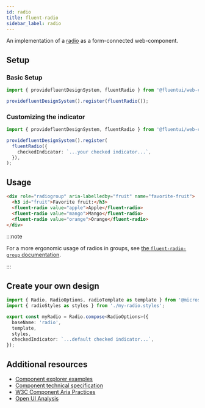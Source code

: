 ```yaml
---
id: radio
title: fluent-radio
sidebar_label: radio
---
```


An implementation of a [radio](https://developer.mozilla.org/en-US/docs/Web/HTML/Element/input/radio) as a form-connected web-component.

## Setup

### Basic Setup

```ts
import { providefluentDesignSystem, fluentRadio } from '@fluentui/web-components';

providefluentDesignSystem().register(fluentRadio());
```

### Customizing the indicator

```ts
import { providefluentDesignSystem, fluentRadio } from '@fluentui/web-components';

providefluentDesignSystem().register(
  fluentRadio({
    checkedIndicator: `...your checked indicator...`,
  }),
);
```

## Usage

```html live
<div role="radiogroup" aria-labelledby="fruit" name="favorite-fruit">
  <h3 id="fruit">Favorite fruit:</h3>
  <fluent-radio value="apple">Apple</fluent-radio>
  <fluent-radio value="mango">Mango</fluent-radio>
  <fluent-radio value="orange">Orange</fluent-radio>
</div>
```

:::note

For a more ergonomic usage of radios in groups, see [the `fluent-radio-group` documentation](/docs/components/radio-group).

:::

## Create your own design

```ts
import { Radio, RadioOptions, radioTemplate as template } from '@microsoft/fast-foundation';
import { radioStyles as styles } from './my-radio.styles';

export const myRadio = Radio.compose<RadioOptions>({
  baseName: 'radio',
  template,
  styles,
  checkedIndicator: `...default checked indicator...`,
});
```

## Additional resources

- [Component explorer examples](https://explore.fast.design/components/fast-radio)
- [Component technical specification](https://github.com/microsoft/fast/blob/master/packages/web-components/fast-foundation/src/radio/radio.spec.md)
- [W3C Component Aria Practices](https://www.w3.org/TR/wai-aria/#radio)
- [Open UI Analysis](https://open-ui.org/components/radio-button.research)
